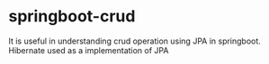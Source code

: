 # springboot-crud
It is useful in understanding crud operation using JPA in springboot. Hibernate used as a implementation of JPA
